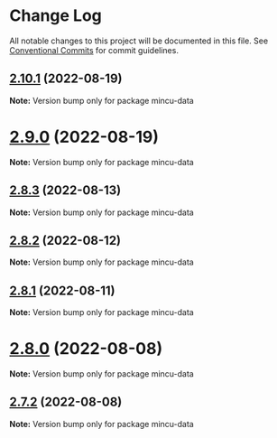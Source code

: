 # Change Log

All notable changes to this project will be documented in this file.
See [Conventional Commits](https://conventionalcommits.org) for commit guidelines.

## [2.10.1](https://github.com/ncuhome/mincu/compare/v2.10.0...v2.10.1) (2022-08-19)

**Note:** Version bump only for package mincu-data

# [2.9.0](https://github.com/ncuhome/mincu/compare/v2.8.3...v2.9.0) (2022-08-19)

**Note:** Version bump only for package mincu-data

## [2.8.3](https://github.com/ncuhome/mincu/compare/v2.8.2...v2.8.3) (2022-08-13)

**Note:** Version bump only for package mincu-data

## [2.8.2](https://github.com/ncuhome/mincu/compare/v2.8.1...v2.8.2) (2022-08-12)

**Note:** Version bump only for package mincu-data

## [2.8.1](https://github.com/ncuhome/mincu/compare/v2.8.0...v2.8.1) (2022-08-11)

**Note:** Version bump only for package mincu-data

# [2.8.0](https://github.com/ncuhome/mincu/compare/v2.7.0...v2.8.0) (2022-08-08)

**Note:** Version bump only for package mincu-data

## [2.7.2](https://github.com/ncuhome/mincu/compare/v2.7.1...v2.7.2) (2022-08-08)

**Note:** Version bump only for package mincu-data
